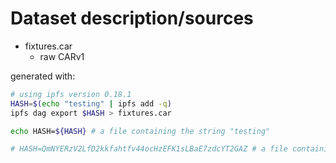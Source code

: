 # Dataset description/sources

- fixtures.car
  - raw CARv1

generated with:

```sh
# using ipfs version 0.18.1
HASH=$(echo "testing" | ipfs add -q)
ipfs dag export $HASH > fixtures.car

echo HASH=${HASH} # a file containing the string "testing"

# HASH=QmNYERzV2LfD2kkfahtfv44ocHzEFK1sLBaE7zdcYT2GAZ # a file containing the string "testing"
```

